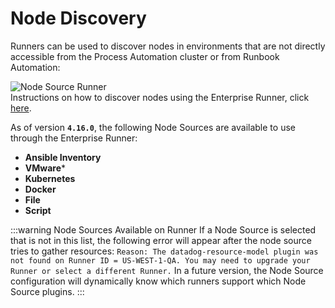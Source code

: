 # Node Discovery

Runners can be used to discover nodes in environments that are not directly accessible from the Process Automation cluster or from Runbook Automation:

![Node Source Runner](/assets/img/node-source-runner-selector.png)<br>
Instructions on how to discover nodes using the Enterprise Runner, click [here](/manual/projects/resource-model-sources#adding-nodes-to-a-project).

As of version **`4.16.0`**, the following Node Sources are available to use through the Enterprise Runner:
* **Ansible Inventory**
* **VMware***
* **Kubernetes**
* **Docker**
* **File**
* **Script**

:::warning Node Sources Available on Runner
If a Node Source is selected that is not in this list, the following error will appear after the node source tries to gather resources: `Reason: The datadog-resource-model plugin was not found on Runner ID = US-WEST-1-QA. You may need to upgrade your Runner or select a different Runner.` In a future version, the Node Source configuration will dynamically know which runners support which Node Source plugins.
:::